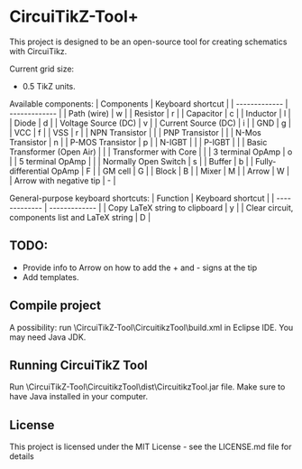# CircuiTikZ-Tool+
This project is designed to be an open-source tool for creating schematics with CircuiTikz.

Current grid size: 
- 0.5 TikZ units.

Available components:
| Components  | Keyboard shortcut |
| ------------- | ------------- |
| Path (wire)  | w  |
| Resistor  | r  |
| Capacitor  | c  |
| Inductor  | l  |
| Diode  | d  |
| Voltage Source (DC)  | v  |
| Current Source (DC)  | i  |
| GND  | g  |
| VCC  | f  |
| VSS  | r  |
| NPN Transistor  |   |
| PNP Transistor  |   |
| N-Mos Transistor  | n  |
| P-MOS Transistor  | p  |
| N-IGBT  |   |
| P-IGBT  |   |
| Basic Transformer (Open Air)  |   |
| Transformer with Core  |   |
| 3 terminal OpAmp  | o  |
| 5 terminal OpAmp  |   |
| Normally Open Switch  | s  |
| Buffer  | b  |
| Fully-differential OpAmp  | F  |
| GM cell  | G  |
| Block  | B  |
| Mixer  | M  |
| Arrow  | W  |
| Arrow with negative tip  | -  |

General-purpose keyboard shortcuts:
| Function  | Keyboard shortcut |
| ------------- | ------------- |
| Copy LaTeX string to clipboard  | y  |
| Clear circuit, components list and LaTeX string  | D  |

## TODO: 
- Provide info to Arrow on how to add the + and - signs at the tip
- Add templates.

## Compile project
A possibility: run \CircuiTikZ-Tool\CircuitikzTool\build.xml in Eclipse IDE. You may need Java JDK.

## Running CircuiTikZ Tool
Run \CircuiTikZ-Tool\CircuitikzTool\dist\CircuitikzTool.jar file. Make sure to have Java installed in your computer.

## License
This project is licensed under the MIT License - see the LICENSE.md file for details
